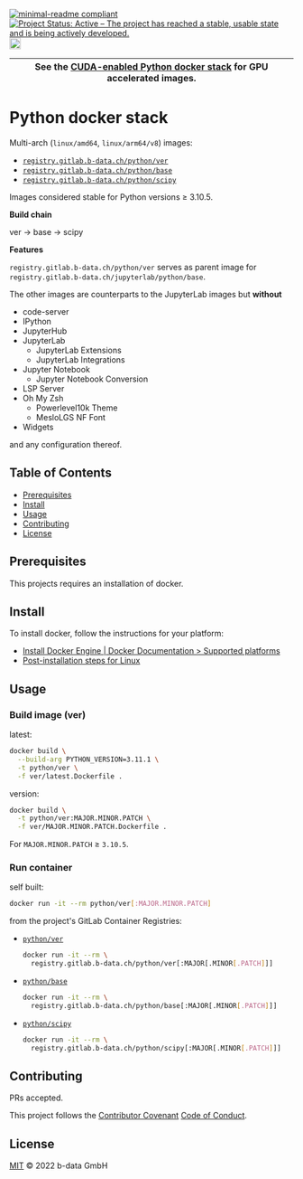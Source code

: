 [![minimal-readme compliant](https://img.shields.io/badge/readme%20style-minimal-brightgreen.svg)](https://github.com/RichardLitt/standard-readme/blob/master/example-readmes/minimal-readme.md) [![Project Status: Active – The project has reached a stable, usable state and is being actively developed.](https://www.repostatus.org/badges/latest/active.svg)](https://www.repostatus.org/#active) <a href="https://liberapay.com/benz0li/donate"><img src="https://liberapay.com/assets/widgets/donate.svg" alt="Donate using Liberapay" height="20"></a>

| See the [CUDA-enabled Python docker stack](CUDA.md) for GPU accelerated images. |
|---------------------------------------------------------------------------------|

# Python docker stack

Multi-arch (`linux/amd64`, `linux/arm64/v8`) images:

* [`registry.gitlab.b-data.ch/python/ver`](https://gitlab.b-data.ch/python/ver/container_registry)
* [`registry.gitlab.b-data.ch/python/base`](https://gitlab.b-data.ch/python/base/container_registry)
* [`registry.gitlab.b-data.ch/python/scipy`](https://gitlab.b-data.ch/python/scipy/container_registry)

Images considered stable for Python versions ≥ 3.10.5.

**Build chain**

ver → base → scipy

**Features**

`registry.gitlab.b-data.ch/python/ver` serves as parent image for
`registry.gitlab.b-data.ch/jupyterlab/python/base`.

The other images are counterparts to the JupyterLab images but **without**

* code-server
* IPython
* JupyterHub
* JupyterLab
  * JupyterLab Extensions
  * JupyterLab Integrations
* Jupyter Notebook
  * Jupyter Notebook Conversion
* LSP Server
* Oh My Zsh
  * Powerlevel10k Theme
  * MesloLGS NF Font
* Widgets

and any configuration thereof.

## Table of Contents

* [Prerequisites](#prerequisites)
* [Install](#install)
* [Usage](#usage)
* [Contributing](#contributing)
* [License](#license)

## Prerequisites

This projects requires an installation of docker.

## Install

To install docker, follow the instructions for your platform:

* [Install Docker Engine | Docker Documentation > Supported platforms](https://docs.docker.com/engine/install/#supported-platforms)
* [Post-installation steps for Linux](https://docs.docker.com/engine/install/linux-postinstall/)

## Usage

### Build image (ver)

latest:

```bash
docker build \
  --build-arg PYTHON_VERSION=3.11.1 \
  -t python/ver \
  -f ver/latest.Dockerfile .
```

version:

```bash
docker build \
  -t python/ver:MAJOR.MINOR.PATCH \
  -f ver/MAJOR.MINOR.PATCH.Dockerfile .
```

For `MAJOR.MINOR.PATCH` ≥ `3.10.5`.

### Run container

self built:

```bash
docker run -it --rm python/ver[:MAJOR.MINOR.PATCH]
```

from the project's GitLab Container Registries:

* [`python/ver`](https://gitlab.b-data.ch/python/ver/container_registry)  
  ```bash
  docker run -it --rm \
    registry.gitlab.b-data.ch/python/ver[:MAJOR[.MINOR[.PATCH]]]
  ```
* [`python/base`](https://gitlab.b-data.ch/python/base/container_registry)  
  ```bash
  docker run -it --rm \
    registry.gitlab.b-data.ch/python/base[:MAJOR[.MINOR[.PATCH]]]
  ```
* [`python/scipy`](https://gitlab.b-data.ch/python/scipy/container_registry)
  ```bash
  docker run -it --rm \
    registry.gitlab.b-data.ch/python/scipy[:MAJOR[.MINOR[.PATCH]]]
  ```

## Contributing

PRs accepted.

This project follows the
[Contributor Covenant](https://www.contributor-covenant.org)
[Code of Conduct](CODE_OF_CONDUCT.md).

## License

[MIT](LICENSE) © 2022 b-data GmbH
